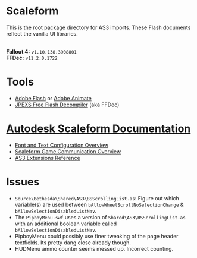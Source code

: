 # Scaleform
This is the root package directory for AS3 imports.
These Flash documents reflect the vanilla UI libraries.

<BR>**Fallout 4:** `v1.10.138.3908801`
<BR>**FFDec:** `v11.2.0.1722`

# Tools
- [Adobe Flash](https://en.wikipedia.org/wiki/Adobe_Flash) or [Adobe Animate](https://en.wikipedia.org/wiki/Adobe_Animate)
- [JPEXS Free Flash Decompiler](https://github.com/jindrapetrik/jpexs-decompiler/releases) (aka FFDec)

# [Autodesk Scaleform Documentation](https://help.autodesk.com/view/SCLFRM/ENU/)
* [Font and Text Configuration Overview](https://help.autodesk.com/view/SCLFRM/ENU/?guid=__scaleform_help_font_html)
* [Scaleform Game Communication Overview](https://help.autodesk.com/view/SCLFRM/ENU/?guid=__scaleform_help_game_communication_html)
* [AS3 Extensions Reference](https://help.autodesk.com/view/SCLFRM/ENU/?guid=__scaleform_help_as3_reference_html)

# Issues
* `Source\Bethesda\Shared\AS3\BSScrollingList.as`:  Figure out which variable(s) are used between `bAllowWheelScrollNoSelectionChange` & `bAllowSelectionDisabledListNav`.
* The `PipboyMenu.swf` uses a version of `Shared\AS3\BSScrollingList.as` with an additional boolean variable called `bAllowSelectionDisabledListNav`.
* PipboyMenu could possibly use finer tweaking of the page header textfields. Its pretty dang close already though.
* HUDMenu ammo counter seems messed up. Incorrect counting.
